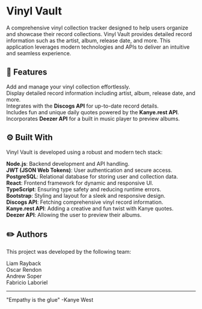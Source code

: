 # Vinyl Vault

A comprehensive vinyl collection tracker designed to help users organize and showcase their record collections. Vinyl Vault provides detailed record information such as the artist, album, release date, and more. This application leverages modern technologies and APIs to deliver an intuitive and seamless experience.

## 🔦 Features

Add and manage your vinyl collection effortlessly.  
Display detailed record information including artist, album, release date, and more.  
Integrates with the **Discogs API** for up-to-date record details.  
Includes fun and unique daily quotes powered by the **Kanye.rest API**.  
Incorporates **Deezer API** for a built in music player to preview albums.  

## ⚙️ Built With

Vinyl Vault is developed using a robust and modern tech stack:  

**Node.js**: Backend development and API handling.  
**JWT (JSON Web Tokens)**: User authentication and secure access.  
**PostgreSQL**: Relational database for storing user and collection data.  
**React**: Frontend framework for dynamic and responsive UI.  
**TypeScript**: Ensuring type safety and reducing runtime errors.  
**Bootstrap**: Styling and layout for a sleek and responsive design.  
**Discogs API**: Fetching comprehensive vinyl record information.  
**Kanye.rest API**: Adding a creative and fun twist with Kanye quotes.  
**Deezer API**: Allowing the user to preview their albums.  

## ✏️ Authors

This project was developed by the following team:

Liam Rayback  
Oscar Rendon  
Andrew Soper  
Fabricio Laboriel  

---

"Empathy is the glue" -Kanye West